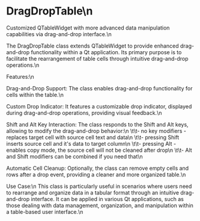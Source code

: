 # DragDropTable\n
Customized QTableWidget with more advanced data manipulation capabilities via drag-and-drop interface.\n

The DragDropTable class extends QTableWidget to provide enhanced drag-and-drop functionality within a Qt application. Its primary purpose is to facilitate the rearrangement of table cells through intuitive drag-and-drop operations.\n

Features:\n

Drag-and-Drop Support: The class enables drag-and-drop functionality for cells within the table.\n

Custom Drop Indicator: It features a customizable drop indicator, displayed during drag-and-drop operations, providing visual feedback.\n

Shift and Alt Key Interaction: The class responds to the Shift and Alt keys, allowing to modify the drag-and-drop behavior:\n
\t\t\- no key modifiers - replaces target cell with source cell text and data\n
\t\t\- pressing Shift inserts source cell and it's data to target column\n
\t\t\- pressing Alt - enables copy mode, the source cell will not be cleaned after drop\n
\t\t\- Alt and Shift modifiers can be combined if you need that\n
    
Automatic Cell Cleanup: Optionally, the class can remove empty cells and rows after a drop event, providing a cleaner and more organized table.\n

Use Case:\n
This class is particularly useful in scenarios where users need to rearrange and organize data in a tabular format through an intuitive drag-and-drop interface. It can be applied in various Qt applications, such as those dealing with data management, organization, and manipulation within a table-based user interface.\n
